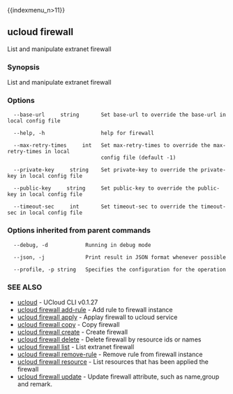 {{indexmenu_n>11}}

## ucloud firewall

List and manipulate extranet firewall

### Synopsis

List and manipulate extranet firewall

### Options

```
  --base-url     string       Set base-url to override the base-url in local config file 

  --help, -h                  help for firewall 

  --max-retry-times     int   Set max-retry-times to override the max-retry-times in local
                              config file (default -1) 

  --private-key     string    Set private-key to override the private-key in local config file 

  --public-key     string     Set public-key to override the public-key in local config file 

  --timeout-sec     int       Set timeout-sec to override the timeout-sec in local config file 

```

### Options inherited from parent commands

```
  --debug, -d            Running in debug mode 

  --json, -j             Print result in JSON format whenever possible 

  --profile, -p string   Specifies the configuration for the operation 

```

### SEE ALSO

* [ucloud](developer/cli/cmd/ucloud)	 - UCloud CLI v0.1.27
* [ucloud firewall add-rule](developer/cli/cmd/ucloud/firewall/add-rule)	 - Add rule to firewall instance
* [ucloud firewall apply](developer/cli/cmd/ucloud/firewall/apply)	 - Applay firewall to ucloud service
* [ucloud firewall copy](developer/cli/cmd/ucloud/firewall/copy)	 - Copy firewall
* [ucloud firewall create](developer/cli/cmd/ucloud/firewall/create)	 - Create firewall
* [ucloud firewall delete](developer/cli/cmd/ucloud/firewall/delete)	 - Delete firewall by resource ids or names
* [ucloud firewall list](developer/cli/cmd/ucloud/firewall/list)	 - List extranet firewall
* [ucloud firewall remove-rule](developer/cli/cmd/ucloud/firewall/remove-rule)	 - Remove rule from firewall instance
* [ucloud firewall resource](developer/cli/cmd/ucloud/firewall/resource)	 - List resources that has been applied the firewall
* [ucloud firewall update](developer/cli/cmd/ucloud/firewall/update)	 - Update firewall attribute, such as name,group and remark.


